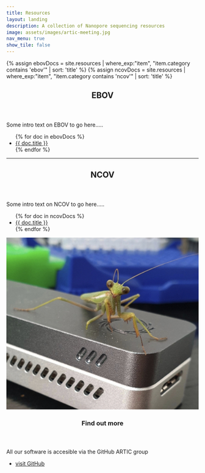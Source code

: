 ```yaml
---
title: Resources
layout: landing
description: A collection of Nanopore sequencing resources
image: assets/images/artic-meeting.jpg
nav_menu: true
show_tile: false
---
```


{% assign ebovDocs = site.resources | where_exp:"item", "item.category contains 'ebov'" | sort: 'title' %}
{% assign ncovDocs = site.resources | where_exp:"item", "item.category contains 'ncov'" | sort: 'title' %}

<section id="content" class="spotlights">
	<div class="inner">
			<header class="major">
				<h1>EBOV</h1>
			</header>
			<p>Some intro text on EBOV to go here.....</p>
			<ul>
			{% for doc in ebovDocs %}
				<li><a href="{{ doc.permalink }}">{{ doc.title }}</a></li>
			{% endfor %}
			</ul>
			<hr class="major"/>
			<header class="major">
				<h1>NCOV</h1>
			</header>
			<p>Some intro text on NCOV to go here.....</p>
			<ul>
			{% for doc in ncovDocs %}
				<li><a href="{{ doc.permalink }}">{{ doc.title }}</a></li>
			{% endfor %}
			</ul>
	</div>
	<section>
		<a href="wp1.html" class="image">
			<img src="assets/images/mantis.jpg" alt="" data-position="center center" />
		</a>
		<div class="content">
			<div class="inner">
				<header class="major">
						<h1>Find out more</h1>
				</header>
				<p>All our software is accesible via the GitHub ARTIC group</p>
				<ul class="actions">
					<li><a href="https://github.com/artic-network" class="button">visit GitHub</a></li>
				</ul>
			</div>
		</div>
	</section>
</section>